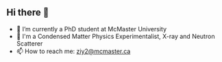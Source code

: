 ## Hi there 👋

<!--
**WeirdKittyZ/WeirdKittyZ** is a ✨ _special_ ✨ repository because its `README.md` (this file) appears on your GitHub profile.

Here are some ideas to get you started:
-->

- 🔭 I’m currently a PhD student at McMaster University
- 🔭 I'm a Condensed Matter Physics Experimentalist, X-ray and Neutron Scatterer 
- 📫 How to reach me: ziy2@mcmaster.ca


